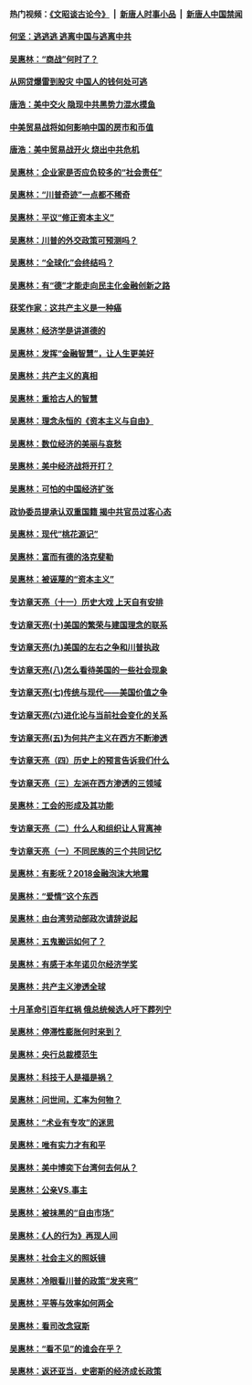 #### 热门视频：[《文昭谈古论今》](https://github.com/gfw-breaker/wenzhao/blob/master/README.md?t=10180633) &nbsp;|&nbsp; [新唐人时事小品](https://github.com/gfw-breaker/ntdtv-comedy/blob/master/README.md?t=10180633) &nbsp;|&nbsp; [新唐人中国禁闻](https://github.com/gfw-breaker/ntdtv-news/blob/master/README.md?t=10180633)

#### [何坚：逃逃逃 逃离中国与逃离中共](../pages/nsc423/n10592891.md?t=10180633) 

#### [吴惠林：“商战”何时了？](../pages/nsc423/n10573558.md?t=10180633) 

#### [从网贷爆雷到股灾 中国人的钱何处可逃](../pages/nsc423/n10572800.md?t=10180633) 

#### [唐浩：美中交火 隐现中共黑势力混水摸鱼](../pages/nsc423/n10544040.md?t=10180633) 

#### [中美贸易战将如何影响中国的房市和币值](../pages/nsc423/n10543697.md?t=10180633) 

#### [唐浩：美中贸易战开火 烧出中共危机](../pages/nsc423/n10540126.md?t=10180633) 

#### [吴惠林：企业家是否应负较多的“社会责任”](../pages/nsc423/n10535022.md?t=10180633) 

#### [吴惠林：“川普奇迹”一点都不稀奇](../pages/nsc423/n10512808.md?t=10180633) 

#### [吴惠林：平议“修正资本主义”](../pages/nsc423/n10495724.md?t=10180633) 

#### [吴惠林：川普的外交政策可预测吗？](../pages/nsc423/n10462387.md?t=10180633) 

#### [吴惠林：“全球化”会终结吗？](../pages/nsc423/n10452838.md?t=10180633) 

#### [吴惠林：有“德”才能走向民主化金融创新之路](../pages/nsc423/n10432292.md?t=10180633) 

#### [获奖作家：这共产主义是一种癌](../pages/nsc423/n10431541.md?t=10180633) 

#### [吴惠林：经济学是讲道德的](../pages/nsc423/n10398014.md?t=10180633) 

#### [吴惠林：发挥“金融智慧”，让人生更美好](../pages/nsc423/n10375019.md?t=10180633) 

#### [吴惠林：共产主义的真相](../pages/nsc423/n10351394.md?t=10180633) 

#### [吴惠林：重拾古人的智慧](../pages/nsc423/n10337691.md?t=10180633) 

#### [吴惠林：理念永恒的《资本主义与自由》](../pages/nsc423/n10316274.md?t=10180633) 

#### [吴惠林：数位经济的美丽与哀愁](../pages/nsc423/n10292946.md?t=10180633) 

#### [吴惠林：美中经济战将开打？](../pages/nsc423/n10258825.md?t=10180633) 

#### [吴惠林：可怕的中国经济扩张](../pages/nsc423/n10219147.md?t=10180633) 

#### [政协委员提承认双重国籍 揭中共官员过客心态](../pages/nsc423/n10208809.md?t=10180633) 

#### [吴惠林：现代“桃花源记”](../pages/nsc423/n10185234.md?t=10180633) 

#### [吴惠林：富而有德的洛克斐勒](../pages/nsc423/n10142264.md?t=10180633) 

#### [吴惠林：被诬蔑的“资本主义”](../pages/nsc423/n10124816.md?t=10180633) 

#### [专访章天亮（十一）历史大戏 上天自有安排](../pages/nsc423/n10094905.md?t=10180633) 

#### [专访章天亮(十)美国的繁荣与建国理念的联系](../pages/nsc423/n10094899.md?t=10180633) 

#### [专访章天亮(九)美国的左右之争和川普执政](../pages/nsc423/n10094889.md?t=10180633) 

#### [专访章天亮(八)怎么看待美国的一些社会现象](../pages/nsc423/n10094857.md?t=10180633) 

#### [专访章天亮(七)传统与现代——美国价值之争](../pages/nsc423/n10093140.md?t=10180633) 

#### [专访章天亮(六)进化论与当前社会变化的关系](../pages/nsc423/n10092036.md?t=10180633) 

#### [专访章天亮(五)为何共产主义在西方不断渗透](../pages/nsc423/n10083620.md?t=10180633) 

#### [专访章天亮（四）历史上的预言告诉我们什么](../pages/nsc423/n10083606.md?t=10180633) 

#### [专访章天亮（三）左派在西方渗透的三领域](../pages/nsc423/n10081115.md?t=10180633) 

#### [吴惠林：工会的形成及其功能](../pages/nsc423/n10080633.md?t=10180633) 

#### [专访章天亮（二）什么人和组织让人背离神](../pages/nsc423/n10076637.md?t=10180633) 

#### [专访章天亮（一）不同民族的三个共同记忆](../pages/nsc423/n10074188.md?t=10180633) 

#### [吴惠林：有影呒？2018金融泡沫大地震](../pages/nsc423/n10040534.md?t=10180633) 

#### [吴惠林：“爱情”这个东西](../pages/nsc423/n10019423.md?t=10180633) 

#### [吴惠林：由台湾劳动部政次请辞说起](../pages/nsc423/n9979679.md?t=10180633) 

#### [吴惠林：五鬼搬运如何了？](../pages/nsc423/n9925338.md?t=10180633) 

#### [吴惠林：有感于本年诺贝尔经济学奖](../pages/nsc423/n9871883.md?t=10180633) 

#### [吴惠林：共产主义渗透全球](../pages/nsc423/n9812748.md?t=10180633) 

#### [十月革命引百年红祸 俄总统候选人吁下葬列宁](../pages/nsc423/n9810182.md?t=10180633) 

#### [吴惠林：停滞性膨胀何时来到？](../pages/nsc423/n9764136.md?t=10180633) 

#### [吴惠林：央行总裁模范生](../pages/nsc423/n9728134.md?t=10180633) 

#### [吴惠林：科技于人是福是祸？](../pages/nsc423/n9672982.md?t=10180633) 

#### [吴惠林：问世间，汇率为何物？](../pages/nsc423/n9621788.md?t=10180633) 

#### [吴惠林：“术业有专攻”的迷思](../pages/nsc423/n9580363.md?t=10180633) 

#### [吴惠林：唯有实力才有和平](../pages/nsc423/n9529599.md?t=10180633) 

#### [吴惠林：美中博奕下台湾何去何从？](../pages/nsc423/n9483598.md?t=10180633) 

#### [吴惠林：公亲VS.事主](../pages/nsc423/n9425637.md?t=10180633) 

#### [吴惠林：被抹黑的“自由市场”](../pages/nsc423/n9351545.md?t=10180633) 

#### [吴惠林：《人的行为》再现人间](../pages/nsc423/n9296339.md?t=10180633) 

#### [吴惠林：社会主义的照妖镜](../pages/nsc423/n9243460.md?t=10180633) 

#### [吴惠林：冷眼看川普的政策“发夹弯”](../pages/nsc423/n9120684.md?t=10180633) 

#### [吴惠林：平等与效率如何两全](../pages/nsc423/n9075430.md?t=10180633) 

#### [吴惠林：看司改念寇斯](../pages/nsc423/n9024915.md?t=10180633) 

#### [吴惠林：“看不见”的谁会在乎？](../pages/nsc423/n8977488.md?t=10180633) 

#### [吴惠林：返还亚当．史密斯的经济成长政策](../pages/nsc423/n8931896.md?t=10180633) 

